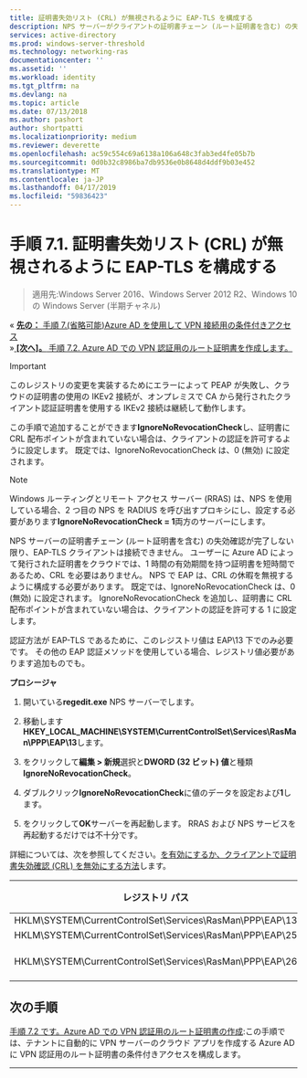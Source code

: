 ```yaml
---
title: 証明書失効リスト (CRL) が無視されるように EAP-TLS を構成する
description: NPS サーバーがクライアントの証明書チェーン (ルート証明書を含む) の失効確認が完了して、証明書が失効を検証しますしない限り、EAP-TLS クライアントは接続できません。
services: active-directory
ms.prod: windows-server-threshold
ms.technology: networking-ras
documentationcenter: ''
ms.assetid: ''
ms.workload: identity
ms.tgt_pltfrm: na
ms.devlang: na
ms.topic: article
ms.date: 07/13/2018
ms.author: pashort
author: shortpatti
ms.localizationpriority: medium
ms.reviewer: deverette
ms.openlocfilehash: ac59c554c69a6138a106a648c3fab3ed4fe05b7b
ms.sourcegitcommit: 0d0b32c8986ba7db9536e0b8648d4ddf9b03e452
ms.translationtype: MT
ms.contentlocale: ja-JP
ms.lasthandoff: 04/17/2019
ms.locfileid: "59836423"
---
```

# <a name="step-71-configure-eap-tls-to-ignore-certificate-revocation-list-crl-checking"></a>手順 7.1.  証明書失効リスト (CRL) が無視されるように EAP-TLS を構成する

>適用先:Windows Server 2016、Windows Server 2012 R2、Windows 10 の Windows Server (半期チャネル)

&#171;  [**先の：** 手順 7.(省略可能)Azure AD を使用して VPN 接続用の条件付きアクセス](ad-ca-vpn-connectivity-windows10.md)<br>
&#187;[ **[次へ]。** 手順 7.2. Azure AD での VPN 認証用のルート証明書を作成します。](vpn-create-root-cert-for-vpn-auth-azure-ad.md)

>[!IMPORTANT]
>このレジストリの変更を実装するためにエラーによって PEAP が失敗し、クラウドの証明書の使用の IKEv2 接続が、オンプレミスで CA から発行されたクライアント認証証明書を使用する IKEv2 接続は継続して動作します。

この手順で追加することができます**IgnoreNoRevocationCheck**し、証明書に CRL 配布ポイントが含まれていない場合は、クライアントの認証を許可するように設定します。 既定では、IgnoreNoRevocationCheck は、0 (無効) に設定されます。

>[!NOTE]
>Windows ルーティングとリモート アクセス サーバー (RRAS) は、NPS を使用している場合、2 つ目の NPS を RADIUS を呼び出すプロキシにし、設定する必要があります**IgnoreNoRevocationCheck = 1**両方のサーバーにします。

NPS サーバーの証明書チェーン (ルート証明書を含む) の失効確認が完了しない限り、EAP-TLS クライアントは接続できません。 ユーザーに Azure AD によって発行された証明書をクラウドでは、1 時間の有効期間を持つ証明書を短時間であるため、CRL を必要はありません。 NPS で EAP は、CRL の休暇を無視するように構成する必要があります。 既定では、IgnoreNoRevocationCheck は、0 (無効) に設定されます。 IgnoreNoRevocationCheck を追加し、証明書に CRL 配布ポイントが含まれていない場合は、クライアントの認証を許可する 1 に設定します。 

認証方法が EAP-TLS であるために、このレジストリ値は EAP\13 下でのみ必要です。 その他の EAP 認証メソッドを使用している場合、レジストリ値必要があります追加ものでも。 

**プロシージャ**

1. 開いている**regedit.exe** NPS サーバーでします。

2. 移動します**HKEY_LOCAL_MACHINE\SYSTEM\CurrentControlSet\Services\RasMan\PPP\EAP\13**します。

3. をクリックして**編集 > 新規**選択と**DWORD (32 ビット) 値**と種類**IgnoreNoRevocationCheck**。

4. ダブルクリック**IgnoreNoRevocationCheck**に値のデータを設定および**1**します。

5. をクリックして**OK**サーバーを再起動します。 RRAS および NPS サービスを再起動するだけでは不十分です。

詳細については、次を参照してください。[を有効にするか、クライアントで証明書失効確認 (CRL) を無効にする方法](https://technet.microsoft.com/library/bb680540.aspx)します。


|レジストリ パス  |EAP の拡張機能  |
|---------|---------|
|HKLM\SYSTEM\CurrentControlSet\Services\RasMan\PPP\EAP\13     |EAP-TLS         |
|HKLM\SYSTEM\CurrentControlSet\Services\RasMan\PPP\EAP\25     |PEAP         |
|HKLM\SYSTEM\CurrentControlSet\Services\RasMan\PPP\EAP\26     |EAP-MSCHAP v2         |

## <a name="next-step"></a>次の手順

[手順 7.2 です。Azure AD での VPN 認証用のルート証明書の作成](vpn-create-root-cert-for-vpn-auth-azure-ad.md):この手順では、テナントに自動的に VPN サーバーのクラウド アプリを作成する Azure AD に VPN 認証用のルート証明書の条件付きアクセスを構成します。 

---